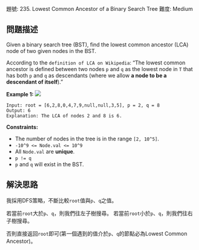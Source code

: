 題號: 235. Lowest Common Ancestor of a Binary Search Tree
難度: Medium

## 問題描述
Given a binary search tree (BST), find the lowest common ancestor (LCA) node of two given nodes in the BST.

According to the `definition of LCA on Wikipedia`: “The lowest common ancestor is defined between two nodes `p` and `q` as the lowest node in `T` that has both `p` and `q` as descendants (where we allow **a node to be a descendant of itself**).”

**Example 1:**
![](https://hackmd.io/_uploads/r1OlmKr0h.png)
```
Input: root = [6,2,8,0,4,7,9,null,null,3,5], p = 2, q = 8
Output: 6
Explanation: The LCA of nodes 2 and 8 is 6.
```
**Constraints:**

- The number of nodes in the tree is in the range `[2, 10^5]`.
- `-10^9 <= Node.val <= 10^9`
- All `Node.val` are **unique**.
- `p != q`
- `p` and `q` will exist in the BST.

## 解決思路
我採用DFS策略，不斷比較`root`值與`p`、`q`之值。

若當前`root`大於`p`、`q`，則我們往左子樹搜尋。
若當前`root`小於`p`、`q`，則我們往右子樹搜尋。

否則直接返回`root`即可(第一個遇到的值介於`p`、`q`的節點必為Lowest Common Ancestor)。
